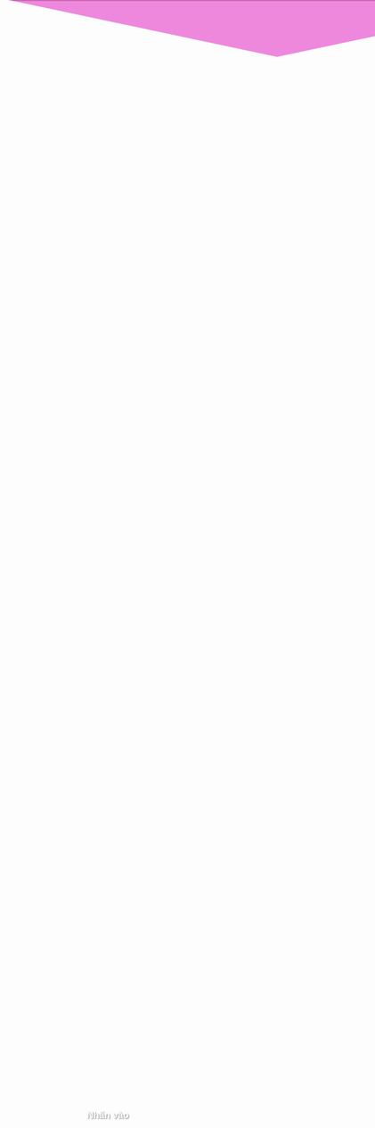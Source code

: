 <html lang="vi">
<head>
  <meta charset="UTF-8">
  <meta name="viewport" content="width=device-width, initial-scale=1.0">
  <title>CMSN</title>
  <style>
    body {
      margin: 0;
      height: 100vh;
      display: flex;
      justify-content: center;
      align-items: center;
      background: url("a.jpg") no-repeat center center fixed;
      background-size: cover;
      font-family: Arial, sans-serif;
      overflow: hidden;
    }

    .envelope {
      width: 300px;
      height: 200px;
      background: #ee88dd;
      position: relative;
      cursor: pointer;
      box-shadow: 0 8px 16px rgba(0, 0, 0, 0.2);
      transition: transform 0.3s;
      border: 2px solid #ce68b4;
    }

    .envelope:hover { transform: scale(1.05); }

    .envelope .flap {
      width: 100%;
      height: 100px;
      background: #ee88dd;
      clip-path: polygon(0 0, 50% 100%, 100% 0);
      position: absolute;
      top: 0;
      transition: transform 0.5s;
      transform-origin: top;
      border-top: 2px solid #ce68b4;
      border-left: 2px solid #ce68b4;
      border-right: 2px solid #ce68b4;
    }

    .envelope.open .flap { transform: rotateX(180deg); }

    .letter {
      display: none;
      position: fixed;
      top: 0;
      left: 0;
      width: 100%;
      height: 100%;
      background: rgba(255, 255, 255, 0.95);
      justify-content: center;
      align-items: center;
      text-align: center;
      animation: fadeIn 1s;
    }

    .letter.show { display: flex; }

    .letter-content {
      max-width: 600px;
      padding: 20px;
      color: #333;
      font-size: 1.2em;
      position: relative;
    }

    .letter-content h1 {
      color: #e91e63;
      font-family: 'Dancing Script', cursive;
    }

    .greeting {
      font-size: 1.2em;
      white-space: pre-line; /* giữ xuống dòng */
      margin-top: 20px;
      color: #444;
    }

    .close-btn {
      position: absolute;
      top: 20px;
      right: 20px;
      font-size: 1.5em;
      cursor: pointer;
      color: #333;
    }

    @keyframes fadeIn { from { opacity: 0; } to { opacity: 1; } }

    .confetti-piece {
      position: fixed;
      top: -10vh;
      width: 10px;
      height: 10px;
      background-color: transparent;
      border-radius: 50%;
      opacity: 0;
      animation: fall 10s linear forwards;
      pointer-events: none;
    }

    @keyframes fall {
      0% { transform: translateY(0) rotate(0deg) scale(0.5); opacity: 0.8; }
      100% { transform: translateY(120vh) rotate(720deg) scale(1.2); opacity: 0; }
    }

    .open-text {
      position: absolute;
      top: 50%;
      left: 50%;
      transform: translate(-50%, -50%);
      color: #fff;
      font-weight: bold;
      font-size: 1.2em;
      text-shadow: 1px 1px 2px rgba(0, 0, 0, 0.5);
      z-index: 10;
      transition: opacity 0.3s;
    }
    .envelope.open .open-text { opacity: 0; }
  </style>
</head>
<body>
  <div class="envelope" id="envelope">
    <div class="flap"></div>
    <div class="open-text">Nhấn vào</div>
  </div>

  <div class="letter" id="letter">
    <div class="close-btn" id="closeLetter">✖</div>
    <div class="letter-content">
      <h1>HAPPY BIRTHDAY</h1>
      <p class="greeting" id="greetingText"></p>
    </div>
  </div>

  <audio id="birthdaySong" loop>
    <source src="p.MP3" type="audio/mp3">
  </audio>

  <script>
    const envelope = document.getElementById('envelope');
    const letter = document.getElementById('letter');
    const closeLetter = document.getElementById('closeLetter');
    const birthdaySong = document.getElementById('birthdaySong');
    const greetingEl = document.getElementById('greetingText');
    let confettiInterval;

    const greetingMessage = `Chúc bạn sinh nhật thật vui vẻ 🎉
Mọi điều tốt đẹp sẽ đến với bạn ✨
Luôn hạnh phúc và thành công 🎂🎁
và cuối cùng chúc mọi điều tốt đẹ nhất đến với bạn`;

    function typeWriter(text, element, speed = 70) {
      let i = 0;
      element.textContent = "";
      const interval = setInterval(() => {
        element.textContent += text.charAt(i);
        i++;
        if (i >= text.length) clearInterval(interval);
      }, speed);
    }

    function createConfetti() {
      const colors = ['#ff6b6b', '#f9ca24', '#78e08f', '#48dbfb', '#c0392b', '#ff7979', '#ffb142', '#a6d96a'];
      for (let i = 0; i < 200; i++) {
        const confetti = document.createElement('div');
        confetti.classList.add('confetti-piece');
        confetti.style.left = `${Math.random() * 100}vw`;
        confetti.style.animationDuration = `${Math.random() * 5 + 5}s`;
        confetti.style.backgroundColor = colors[Math.floor(Math.random() * colors.length)];
        document.body.appendChild(confetti);
      }
    }

    envelope.addEventListener('click', () => {
      envelope.classList.add('open');
      setTimeout(() => {
        letter.classList.add('show');
        birthdaySong.play();
        typeWriter(greetingMessage, greetingEl, 60);
        createConfetti();
        confettiInterval = setInterval(createConfetti, 5000);
      }, 500);
    });

    closeLetter.addEventListener('click', () => {
      letter.classList.remove('show');
      envelope.classList.remove('open');
      birthdaySong.pause();
      birthdaySong.currentTime = 0;
      greetingEl.textContent = "";
      clearInterval(confettiInterval);
      const confettiPieces = document.querySelectorAll('.confetti-piece');
      confettiPieces.forEach(c => c.remove());
    });
  </script>

  <link href="https://fonts.googleapis.com/css2?family=Dancing+Script:wght@700&display=swap" rel="stylesheet">
</body>
</html>

